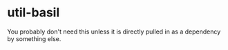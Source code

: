 # util-basil
You probably don't need this unless it is directly pulled in as a dependency by something else.